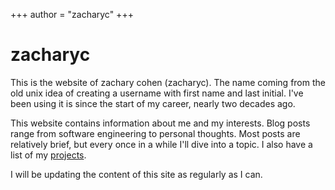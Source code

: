 +++
author = "zacharyc"
+++

# zacharyc

This is the website of zachary cohen (zacharyc). The name coming from the old unix idea of creating a username with first name and last initial. I've been using it is since the start of my career, nearly two decades ago.

This website contains information about me and my interests. Blog posts range from software engineering to personal thoughts. Most posts are relatively brief, but every once in a while I'll dive into a topic. I also have a list of my [projects](/projects).

I will be updating the content of this site as regularly as I can.
